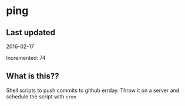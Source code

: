 # ping

## Last updated
2016-02-17

Incremented: 74

## What is this?? 
Shell scripts to push commits to github errday. Throw it on a server and schedule the script with `cron`
